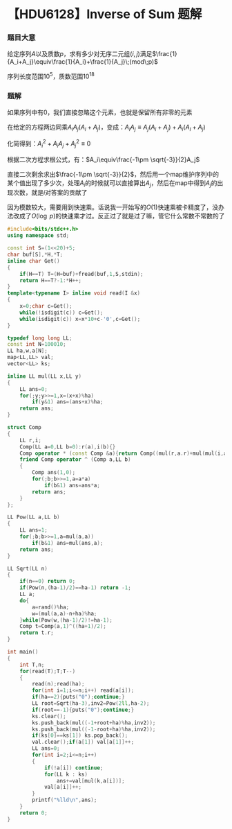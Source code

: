 # 【HDU6128】Inverse of Sum 题解

### 题目大意

给定序列$A$以及质数$p$，求有多少对无序二元组$(i,j)$满足$\frac{1}{A_i+A_j}\equiv\frac{1}{A_i}+\frac{1}{A_j}\;(mod\;p)$

序列长度范围$10^5$，质数范围$10^{18}$

### 题解

如果序列中有0，我们直接忽略这个元素，也就是保留所有非零的元素

在给定的方程两边同乘$A_iA_j(A_i+A_j)$，变成：$A_iA_j\equiv A_j(A_i+A_j)+A_i(A_i+A_j)$

化简得到：$A_i^2+A_iA_j+A_j^2\equiv0$

根据二次方程求根公式，有：$A_i\equiv\frac{-1\pm \sqrt{-3}}{2}A_j$

直接二次剩余求出$\frac{-1\pm \sqrt{-3}}{2}$，然后用一个map维护序列中的某个值出现了多少次，处理$A_i$的时候就可以直接算出$A_j$，然后在map中得到$A_j$的出现次数，就是$i$对答案的贡献了

因为模数较大，需要用到快速乘。话说我一开始写的$O(1)$快速乘被卡精度了，没办法改成了$O(\log\;p)$的快速乘才过。反正过了就是过了嘛，管它什么常数不常数的了

````cpp
#include<bits/stdc++.h>
using namespace std;

const int S=(1<<20)+5;
char buf[S],*H,*T;
inline char Get()
{
    if(H==T) T=(H=buf)+fread(buf,1,S,stdin);
    return H==T?-1:*H++;
}
template<typename I> inline void read(I &x)
{
    x=0;char c=Get();
    while(!isdigit(c)) c=Get();
    while(isdigit(c)) x=x*10+c-'0',c=Get();
}

typedef long long LL;
const int N=100010;
LL ha,w,a[N];
map<LL,LL> val;
vector<LL> ks;

inline LL mul(LL x,LL y)
{
    LL ans=0;
    for(;y;y>>=1,x=(x+x)%ha)
        if(y&1) ans=(ans+x)%ha;
    return ans;
}

struct Comp
{
    LL r,i;
    Comp(LL a=0,LL b=0):r(a),i(b){}
    Comp operator * (const Comp &a){return Comp((mul(r,a.r)+mul(mul(i,a.i),w))%ha,(mul(r,a.i)+mul(i,a.r))%ha);}
    friend Comp operator ^ (Comp a,LL b)
    {
        Comp ans(1,0);
        for(;b;b>>=1,a=a*a)
            if(b&1) ans=ans*a;
        return ans;
    }
};

LL Pow(LL a,LL b)
{
    LL ans=1;
    for(;b;b>>=1,a=mul(a,a))
        if(b&1) ans=mul(ans,a);
    return ans;
}

LL Sqrt(LL n)
{
    if(n==0) return 0;
    if(Pow(n,(ha-1)/2)==ha-1) return -1;
    LL a;
    do{
        a=rand()%ha;
        w=(mul(a,a)-n+ha)%ha;
    }while(Pow(w,(ha-1)/2)!=ha-1);
    Comp t=Comp(a,1)^((ha+1)/2);
    return t.r;
}

int main()
{
    int T,n;
    for(read(T);T;T--)
    {
        read(n);read(ha);
        for(int i=1;i<=n;i++) read(a[i]);
        if(ha==2){puts("0");continue;}
        LL root=Sqrt(ha-3),inv2=Pow(2ll,ha-2);
        if(root==-1){puts("0");continue;}
        ks.clear();
        ks.push_back(mul((-1+root+ha)%ha,inv2));
        ks.push_back(mul((-1-root+ha)%ha,inv2));
        if(ks[0]==ks[1]) ks.pop_back();
        val.clear();if(a[1]) val[a[1]]++;
        LL ans=0;
        for(int i=2;i<=n;i++)
        {
            if(!a[i]) continue;
            for(LL k : ks)
                ans+=val[mul(k,a[i])];
            val[a[i]]++;
        }
        printf("%lld\n",ans);
    }
    return 0;
}
````

